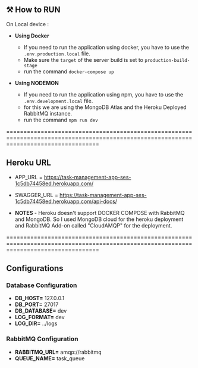 
## ⚒ How to RUN

On Local device : 
- **Using Docker** 
    - If you need to run the application using docker, you have to use the `.env.production.local` file.
    - Make sure the `target` of the server build is set to `production-build-stage`
    - run the command `docker-compose up`
    
- **Using NODEMON** 
    - If you need to run the application using npm, you have to use the `.env.development.local` file.
    - for this we are using the MongoDB Atlas and the Heroku Deployed RabbitMQ instance.
    - run the command `npm run dev`

=======================================================================================================================================

## Heroku URL
 - APP_URL = https://task-management-app-ses-1c5db74458ed.herokuapp.com/
 - SWAGGER_URL = https://task-management-app-ses-1c5db74458ed.herokuapp.com/api-docs/

- **NOTES** - Heroku doesn't support DOCKER COMPOSE with RabbitMQ and MongoDB. So I used MongoDB cloud for the heroku deployment and RabbitMQ Add-on called "CloudAMQP" for the deployment. 



=======================================================================================================================================

## Configurations

### Database Configuration
- **DB_HOST=** 127.0.0.1
- **DB_PORT=** 27017
- **DB_DATABASE=** dev
- **LOG_FORMAT=** dev
- **LOG_DIR=** ../logs

### RabbitMQ Configuration
- **RABBITMQ_URL=** amqp://rabbitmq
- **QUEUE_NAME=** task_queue